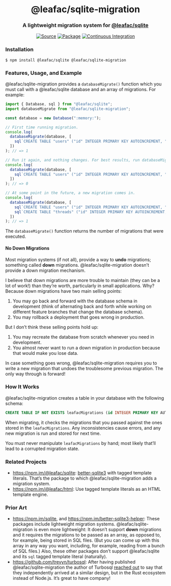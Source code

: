 <h1 align="center">@leafac/sqlite-migration</h1>
<h3 align="center">A lightweight migration system for <a href="https://npm.im/@leafac/sqlite">@leafac/sqlite</a></h3>
<p align="center">
<a href="https://github.com/leafac/sqlite-migration"><img src="https://img.shields.io/badge/Source---" alt="Source"></a>
<a href="https://www.npmjs.com/package/@leafac/sqlite-migration"><img alt="Package" src="https://badge.fury.io/js/%40leafac%2Fsqlite-migration.svg"></a>
<a href="https://github.com/leafac/sqlite-migration/actions"><img src="https://github.com/leafac/sqlite-migration/workflows/.github/workflows/main.yml/badge.svg" alt="Continuous Integration"></a>
</p>

### Installation

```console
$ npm install @leafac/sqlite @leafac/sqlite-migration
```

### Features, Usage, and Example

@leafac/sqlite-migration provides a `databaseMigrate()` function which you must call with a @leafac/sqlite database and an array of migrations. For example:

```typescript
import { Database, sql } from "@leafac/sqlite";
import databaseMigrate from "@leafac/sqlite-migration";

const database = new Database(":memory:");

// First time running migration.
console.log(
  databaseMigrate(database, [
    sql`CREATE TABLE "users" ("id" INTEGER PRIMARY KEY AUTOINCREMENT, "name" TEXT NOT NULL);`,
  ])
); // => 1

// Run it again, and nothing changes. For best results, run databaseMigrate() at your application startup.
console.log(
  databaseMigrate(database, [
    sql`CREATE TABLE "users" ("id" INTEGER PRIMARY KEY AUTOINCREMENT, "name" TEXT NOT NULL);`,
  ])
); // => 0

// At some point in the future, a new migration comes in.
console.log(
  databaseMigrate(database, [
    sql`CREATE TABLE "users" ("id" INTEGER PRIMARY KEY AUTOINCREMENT, "name" TEXT NOT NULL);`,
    sql`CREATE TABLE "threads" ("id" INTEGER PRIMARY KEY AUTOINCREMENT, "author" INTEGER NOT NULL REFERENCES "user", "title" TEXT NOT NULL);`,
  ])
); // => 1
```

The `databaseMigrate()` function returns the number of migrations that were executed.

#### No Down Migrations

Most migration systems (if not all), provide a way to **undo** migrations; something called **down** migrations. @leafac/sqlite-migration doesn’t provide a down migration mechanism.

I believe that down migrations are more trouble to maintain (they can be a lot of work!) than they’re worth, particularly in small applications. Why? Because down migrations have two main selling points:

1. You may go back and forward with the database schema in development (think of alternating back and forth while working on different feature branches that change the database schema).
2. You may rollback a deployment that goes wrong in production.

But I don’t think these selling points hold up:

1. You may recreate the database from scratch whenever you need in development.
2. You almost never want to run a down migration in production because that would make you lose data.

In case something goes wrong, @leafac/sqlite-migration requires you to write a new migration that undoes the troublesome previous migration. The only way through is forward!

### How It Works

@leafac/sqlite-migration creates a table in your database with the following schema:

```sql
CREATE TABLE IF NOT EXISTS leafacMigrations (id INTEGER PRIMARY KEY AUTOINCREMENT, source TEXT NOT NULL);
```

When migrating, it checks the migrations that you passed against the ones stored in the `leafacMigrations`. Any inconsistencies cause errors, and any new migration is run and stored for next time.

You must never manipulate `leafacMigrations` by hand; most likely that’ll lead to a corrupted migration state.

### Related Projects

- <https://npm.im/@leafac/sqlite>: [better-sqlite3](https://npm.im/better-sqlite3) with tagged template literals. That’s the package to which @leafac/sqlite-migration adds a migration system.
- <https://npm.im/@leafac/html>: Use tagged template literals as an HTML template engine.

### Prior Art

- <https://npm.im/sqlite>, and <https://npm.im/better-sqlite3-helper>: These packages include lightweight migration systems. @leafac/sqlite-migration is even more lightweight: It doesn’t support **down** migrations and it requires the migrations to be passed as an array, as opposed to, for example, being stored in SQL files. (But you can come up with this array in any way you want, including, for example, reading from a bunch of SQL files.) Also, these other packages don’t support @leafac/sqlite and its `sql` tagged template literal (naturally).
- <https://github.com/trevyn/turbosql>: After having published @leafac/sqlite-migration the author of Turbosql [reached out](https://github.com/leafac/sqlite-migration/issues/1) to say that they independently arrived at a similar design, but in the Rust ecosystem instead of Node.js. It’s great to have company!
